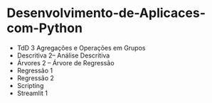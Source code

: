 # Desenvolvimento-de-Aplicaces-com-Python
- TdD 3 Agregações e Operações em Grupos
- Descritiva 2– Análise Descritiva
- Árvores 2 – Árvore de Regressão
- Regressão 1
- Regressão 2
- Scripting
- Streamlit 1 
